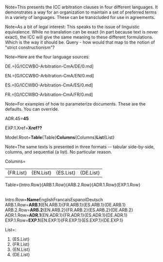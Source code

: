 Note=This presents the ICC arbitration clauses in four different languages.  It demonstrates a way for an organization to maintain a set of preferred terms in a variety of languages.  These can be transcluded for use in agreements.

Note=As a bit of legal interest:  This speaks to the issue of linguistic equivalence.  While no translation can be exact (in part because text is never exact), the ICC will give the same meaning to these different formulations.  Which is the way it should be.  Query - how would that map to the notion of "strict constructionism"?

Note=Here are the four language sources:

DE.=[G/ICCWBO-Arbitration-CmA/DE/0.md]

EN.=[G/ICCWBO-Arbitration-CmA/EN/0.md]

ES.=[G/ICCWBO-Arbitration-CmA/ES/0.md]

FR.=[G/ICCWBO-Arbitration-CmA/FR/0.md]

Note=For examples of how to parameterize documents.  These are the defaults.  You can override.

ADR.45=<b>45</b>

EXP.1.Xref=<b>Xref??</b>

Model.Root=<b>Table</b>{Table}<b>Columns</b>{Columns}<b>List</b>{List}

Note=The same texts is presented in three formats -- tabular side-by-side, columns, and sequential (a list). No particular reason.

Columns=<table rules="rows"><tr><td>{FR.List}</td><td>{EN.List}</td><td>{ES.List}</td><td>{DE.List}</td></tr></table>

Table=<table  rules="rows">{Intro.Row}{ARB.1.Row}{ARB.2.Row}{ADR.1.Row}{EXP.1.Row}</table>

Intro.Row=<tr><td><b>Name</b></td><td>English</td><td>Francais</td><td>Espanol</td><td>Deutsch</td></tr>
ARB.1.Row=<tr><td><b>ARB.1</b></td><td>{EN.ARB.1}</td><td>{FR.ARB.1}</td><td>{ES.ARB.1}</td><td>{DE.ARB.1}</td></tr>
ARB.2.Row=<tr><td><b>ARB.2</b></td><td>{EN.ARB.2}</td><td>{FR.ARB.2}</td><td>{ES.ARB.2}</td><td>{DE.ARB.2}</td></tr>
ADR.1.Row=<tr><td><b>ADR.1</b></td><td>{EN.ADR.1}</td><td>{FR.ADR.1}</td><td>{ES.ADR.1}</td><td>{DE.ADR.1}</td></tr>
EXP.1.Row=<tr><td><b>EXP.1</b></td><td>{EN.EXP.1}</td><td>{FR.EXP.1}</td><td>{ES.EXP.1}</td><td>{DE.EXP.1}</td></tr>


List=:<ol><li>{ES.List}</li><li>{FR.List}</li><li>{EN.List}</li><li>{DE.List}</li></ol>
